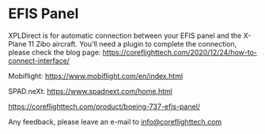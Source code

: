 # EFIS Panel

XPLDirect is for automatic connection between your EFIS panel and the X-Plane 11 Zibo aircraft. 
You'll need a plugin to complete the connection, please check the blog page: https://coreflighttech.com/2020/12/24/how-to-connect-interface/

Mobiflight: https://www.mobiflight.com/en/index.html

SPAD.neXt: https://www.spadnext.com/home.html


https://coreflighttech.com/product/boeing-737-efis-panel/

Any feedback, please leave an e-mail to info@coreflighttech.com
